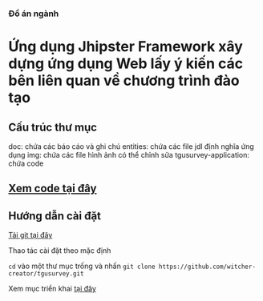 ### Đồ án ngành 

# Ứng dụng Jhipster Framework xây dựng ứng dụng Web lấy ý kiến các bên liên quan về chương trình đào tạo

## Cấu trúc thư mục

doc: chứa các báo cáo và ghi chú
entities: chứa các file jdl định nghĩa ứng dụng
img: chứa các file hình ảnh có thể chỉnh sửa
tgusurvey-application: chứa code

## [Xem code tại đây](./tgusurvey-application/)

## Hướng dẫn cài đặt
[Tải git tại đây](https://git-scm.com/downloads)

Thao tác cài đặt theo mặc định

`cd` vào một thư mục trống và nhấn `git clone https://github.com/witcher-creator/tgusurvey.git`

Xem mục triển khai [tại đây](./tgusurvey-application/README.md)

